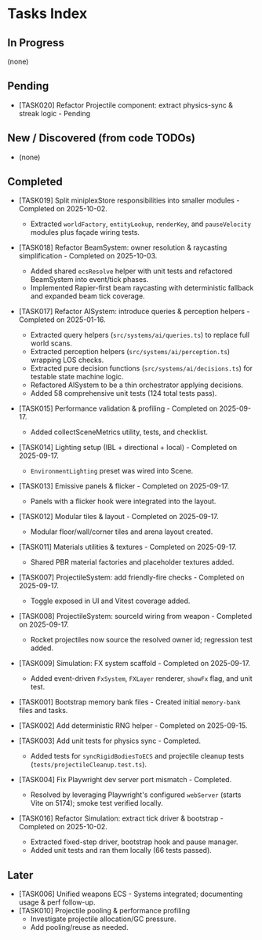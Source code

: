 # Tasks Index

## In Progress

(none)

## Pending

- [TASK020] Refactor Projectile component: extract physics-sync & streak logic - Pending

## New / Discovered (from code TODOs)

- (none)

## Completed

- [TASK019] Split miniplexStore responsibilities into smaller modules - Completed on 2025-10-02.
  - Extracted `worldFactory`, `entityLookup`, `renderKey`, and `pauseVelocity` modules plus façade wiring tests.
- [TASK018] Refactor BeamSystem: owner resolution & raycasting simplification - Completed on 2025-10-03.
  - Added shared `ecsResolve` helper with unit tests and refactored BeamSystem into event/tick phases.
  - Implemented Rapier-first beam raycasting with deterministic fallback and expanded beam tick coverage.
- [TASK017] Refactor AISystem: introduce queries & perception helpers - Completed on 2025-01-16.

  - Extracted query helpers (`src/systems/ai/queries.ts`) to replace full world scans.
  - Extracted perception helpers (`src/systems/ai/perception.ts`) wrapping LOS checks.
  - Extracted pure decision functions (`src/systems/ai/decisions.ts`) for testable state machine logic.
  - Refactored AISystem to be a thin orchestrator applying decisions.
  - Added 58 comprehensive unit tests (124 total tests pass).

- [TASK015] Performance validation & profiling - Completed on 2025-09-17.

  - Added collectSceneMetrics utility, tests, and checklist.
- [TASK014] Lighting setup (IBL + directional + local) - Completed on 2025-09-17.

  - `EnvironmentLighting` preset was wired into Scene.
- [TASK013] Emissive panels & flicker - Completed on 2025-09-17.

  - Panels with a flicker hook were integrated into the layout.
- [TASK012] Modular tiles & layout - Completed on 2025-09-17.

  - Modular floor/wall/corner tiles and arena layout created.
- [TASK011] Materials utilities & textures - Completed on 2025-09-17.

  - Shared PBR material factories and placeholder textures added.
- [TASK007] ProjectileSystem: add friendly-fire checks - Completed on 2025-09-17.

  - Toggle exposed in UI and Vitest coverage added.
- [TASK008] ProjectileSystem: sourceId wiring from weapon - Completed on 2025-09-17.

  - Rocket projectiles now source the resolved owner id; regression test added.
- [TASK009] Simulation: FX system scaffold - Completed on 2025-09-17.

  - Added event-driven `FxSystem`, `FXLayer` renderer, `showFx` flag, and unit test.
- [TASK001] Bootstrap memory bank files - Created initial `memory-bank` files and tasks.
- [TASK002] Add deterministic RNG helper - Completed on 2025-09-15.
- [TASK003] Add unit tests for physics sync - Completed.

  - Added tests for `syncRigidBodiesToECS` and projectile cleanup tests (`tests/projectileCleanup.test.ts`).
- [TASK004] Fix Playwright dev server port mismatch - Completed.

  - Resolved by leveraging Playwright's configured `webServer` (starts Vite on 5174); smoke test verified locally.
- [TASK016] Refactor Simulation: extract tick driver & bootstrap - Completed on 2025-10-02.
  - Extracted fixed-step driver, bootstrap hook and pause manager.
  - Added unit tests and ran them locally (66 tests passed).

## Later

- [TASK006] Unified weapons ECS - Systems integrated; documenting usage & perf follow-up.
- [TASK010] Projectile pooling & performance profiling
  - Investigate projectile allocation/GC pressure.
  - Add pooling/reuse as needed.
